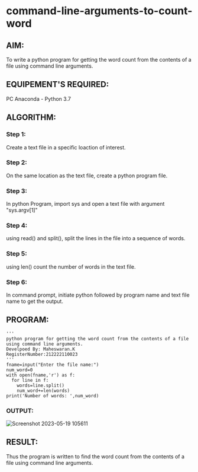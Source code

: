 # command-line-arguments-to-count-word
## AIM:
To write a python program for getting the word count from the contents of a file using command line arguments.
## EQUIPEMENT'S REQUIRED: 
PC
Anaconda - Python 3.7
## ALGORITHM: 
### Step 1:
Create a text file in a specific loaction of interest.
### Step 2: 
On the same location as the text file, create a python program file.
### Step 3: 
In python Program, import sys and open a text file with argument "sys.argv[1]"
### Step 4:  
 using read() and split(), split the lines in the file into a sequence of words.
### Step 5: 
using len() count the number of words in the text file.
### Step 6: 
In command prompt, initiate python followed by program name and text file name to get the output.
## PROGRAM:
```
'''
python program for getting the word count from the contents of a file using command line arguments.
Develpoed By: Maheswaran.K
RegisterNumber:212222110023
'''
fname=input("Enter the file name:")
num_word=0
with open(fname,'r') as f:
  for line in f:
    words=line.split()
    num_word+=len(words)
print('Number of words: ',num_word)
```

### OUTPUT:
![Screenshot 2023-05-19 105611](https://github.com/MAHESWARAN2004/command-line-arguments-to-count-word/assets/119478181/0530295f-09bf-4c24-97c1-ba92e1584ef1)

## RESULT:
Thus the program is written to find the word count from the contents of a file using command line arguments.
